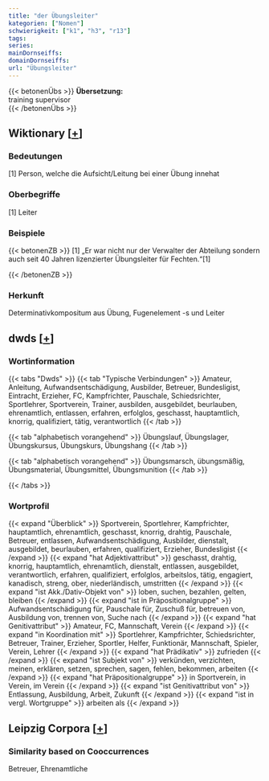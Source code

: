 ```yaml
---
title: "der Übungsleiter"
kategorien: ["Nomen"]
schwierigkeit: ["k1", "h3", "r13"]
tags:
series:
mainDornseiffs:
domainDornseiffs:
url: "Übungsleiter"
---
```


{{< betonenÜbs >}}
**Übersetzung:**  
training supervisor  
{{< /betonenÜbs >}}

## Wiktionary [[+](https://de.wiktionary.org/wiki/Übungsleiter)]

### Bedeutungen
[1] Person, welche die Aufsicht/Leitung bei einer Übung innehat  

### Oberbegriffe
[1] Leiter  

### Beispiele
{{< betonenZB >}}
[1] „Er war nicht nur der Verwalter der Abteilung sondern auch seit 40 Jahren lizenzierter Übungsleiter für Fechten.“[1]  

{{< /betonenZB >}}
### Herkunft
Determinativkompositum aus Übung, Fugenelement -s und Leiter  



## dwds [[+](https://www.dwds.de/wb/Übungsleiter)]

### Wortinformation
{{< tabs "Dwds" >}}
{{< tab "Typische Verbindungen" >}}
Amateur, Anleitung, Aufwandsentschädigung, Ausbilder, Betreuer, Bundesligist, Eintracht, Erzieher, FC, Kampfrichter, Pauschale, Schiedsrichter, Sportlehrer, Sportverein, Trainer, ausbilden, ausgebildet, beurlauben, ehrenamtlich, entlassen, erfahren, erfolglos, geschasst, hauptamtlich, knorrig, qualifiziert, tätig, verantwortlich
{{< /tab >}}

{{< tab "alphabetisch vorangehend" >}}
Übungslauf, Übungslager, Übungskursus, Übungskurs, Übungshang
{{< /tab >}}

{{< tab "alphabetisch vorangehend" >}}
Übungsmarsch, übungsmäßig, Übungsmaterial, Übungsmittel, Übungsmunition
{{< /tab >}}

{{< /tabs >}}

### Wortprofil
{{< expand "Überblick" >}} Sportverein, Sportlehrer, Kampfrichter, hauptamtlich, ehrenamtlich, geschasst, knorrig, drahtig, Pauschale, Betreuer, entlassen, Aufwandsentschädigung, Ausbilder, dienstalt, ausgebildet, beurlauben, erfahren, qualifiziert, Erzieher, Bundesligist {{< /expand >}}
{{< expand "hat Adjektivattribut" >}} geschasst, drahtig, knorrig, hauptamtlich, ehrenamtlich, dienstalt, entlassen, ausgebildet, verantwortlich, erfahren, qualifiziert, erfolglos, arbeitslos, tätig, engagiert, kanadisch, streng, ober, niederländisch, umstritten {{< /expand >}}
{{< expand "ist Akk./Dativ-Objekt von" >}} loben, suchen, bezahlen, gelten, bleiben {{< /expand >}}
{{< expand "ist in Präpositionalgruppe" >}} Aufwandsentschädigung für, Pauschale für, Zuschuß für, betreuen von, Ausbildung von, trennen von, Suche nach {{< /expand >}}
{{< expand "hat Genitivattribut" >}} Amateur, FC, Mannschaft, Verein {{< /expand >}}
{{< expand "in Koordination mit" >}} Sportlehrer, Kampfrichter, Schiedsrichter, Betreuer, Trainer, Erzieher, Sportler, Helfer, Funktionär, Mannschaft, Spieler, Verein, Lehrer {{< /expand >}}
{{< expand "hat Prädikativ" >}} zufrieden {{< /expand >}}
{{< expand "ist Subjekt von" >}} verkünden, verzichten, meinen, erklären, setzen, sprechen, sagen, fehlen, bekommen, arbeiten {{< /expand >}}
{{< expand "hat Präpositionalgruppe" >}} in Sportverein, in Verein, im Verein {{< /expand >}}
{{< expand "ist Genitivattribut von" >}} Entlassung, Ausbildung, Arbeit, Zukunft {{< /expand >}}
{{< expand "ist in vergl. Wortgruppe" >}} arbeiten als {{< /expand >}}

## Leipzig Corpora [[+](https://corpora.uni-leipzig.de/en/res?word=Übungsleiter&corpusId=deu_newscrawl-public_2018)]


### Similarity based on Cooccurrences
Betreuer, Ehrenamtliche

